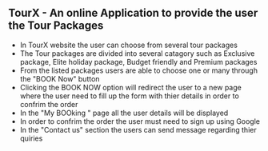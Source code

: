 
## TourX - An online Application to provide the user the Tour Packages
- In TourX website the user can choose from several tour packages
- The Tour packages are divided into several catagory such as Exclusive package, Elite holiday package, Budget friendly and Premium packages
- From the listed packages users are able to choose one or many through the "BOOK Now" button
- Clicking the BOOK NOW option will redirect the user to a new page where the user need to fill up the form with thier details in order to confrim the order
- In the "My BOOking " page all the user details will be displayed
- In order to confrim the order the user must need to sign up using Google
- In the "Contact us" section the users can send message regarding thier quiries

